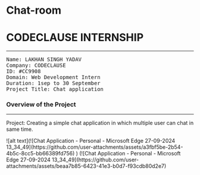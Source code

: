 # Chat-room
# CODECLAUSE INTERNSHIP 
<hr></hr>
<pre>
Name: LAKHAN SINGH YADAV
Company: CODECLAUSE
ID: #CC9908
Domain: Web Development Intern
Duration: 1sep to 30 September
Project Title: Chat application</pre>
<h3>Overview of the Project</h3>
<hr>
<p>Project: Creating a simple chat application in which multiple user can chat in same time.</p> 
![alt text](![Chat Application - Personal - Microsoft​ Edge 27-09-2024 13_34_49](https://github.com/user-attachments/assets/a3fbf5be-2b54-4b5c-8cc5-bb66389fd756)
)
(![Chat Application - Personal - Microsoft​ Edge 27-09-2024 13_34_49](https://github.com/user-attachments/assets/beaa7b85-6423-41e3-b0d7-f93cdb80d2e7)

